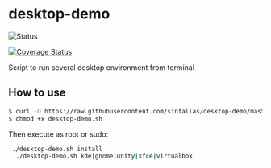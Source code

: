 desktop-demo
============

![Status](https://api.travis-ci.org/sinfallas/desktop-demo.svg) 

[![Coverage Status](https://coveralls.io/repos/sinfallas/desktop-demo/badge.svg?branch=master&service=github)](https://coveralls.io/github/sinfallas/desktop-demo?branch=master)

Script to run several desktop environment from terminal

## How to use

```bash
$ curl -O https://raw.githubusercontent.com/sinfallas/desktop-demo/master/desktop-demo.sh
$ chmod +x desktop-demo.sh
```
Then execute as root or sudo:

```bash
 ./desktop-demo.sh install
  ./desktop-demo.sh kde|gnome|unity|xfce|virtualbox
